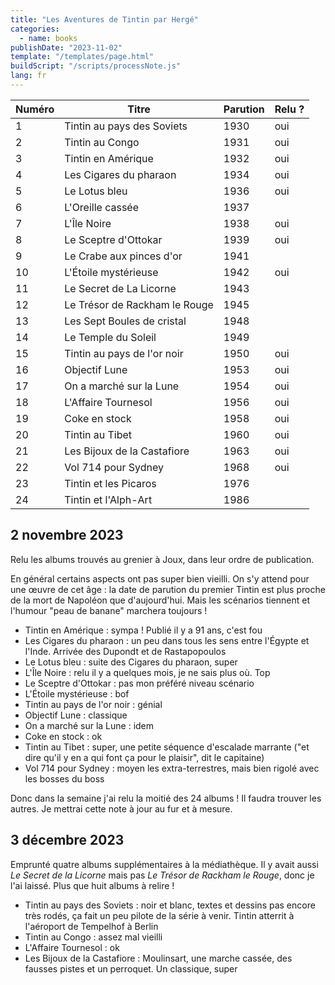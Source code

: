```yaml
---
title: "Les Aventures de Tintin par Hergé"
categories:
  - name: books
publishDate: "2023-11-02"
template: "/templates/page.html"
buildScript: "/scripts/processNote.js"
lang: fr
---
```


| Numéro | Titre                         | Parution | Relu ? |
| ------ | ----------------------------- | -------- | ------ |
| 1      | Tintin au pays des Soviets    | 1930     | oui    |
| 2      | Tintin au Congo               | 1931     | oui    |
| 3      | Tintin en Amérique            | 1932     | oui    |
| 4      | Les Cigares du pharaon        | 1934     | oui    |
| 5      | Le Lotus bleu                 | 1936     | oui    |
| 6      | L'Oreille cassée              | 1937     |        |
| 7      | L'Île Noire                   | 1938     | oui    |
| 8      | Le Sceptre d'Ottokar          | 1939     | oui    |
| 9      | Le Crabe aux pinces d'or      | 1941     |        |
| 10     | L'Étoile mystérieuse          | 1942     | oui    |
| 11     | Le Secret de La Licorne       | 1943     |        |
| 12     | Le Trésor de Rackham le Rouge | 1945     |        |
| 13     | Les Sept Boules de cristal    | 1948     |        |
| 14     | Le Temple du Soleil           | 1949     |        |
| 15     | Tintin au pays de l'or noir   | 1950     | oui    |
| 16     | Objectif Lune                 | 1953     | oui    |
| 17     | On a marché sur la Lune       | 1954     | oui    |
| 18     | L'Affaire Tournesol           | 1956     | oui    |
| 19     | Coke en stock                 | 1958     | oui    |
| 20     | Tintin au Tibet               | 1960     | oui    |
| 21     | Les Bijoux de la Castafiore   | 1963     | oui    |
| 22     | Vol 714 pour Sydney           | 1968     | oui    |
| 23     | Tintin et les Picaros         | 1976     |        |
| 24     | Tintin et l'Alph-Art          | 1986     |        |

## 2 novembre 2023

Relu les albums trouvés au grenier à Joux, dans leur ordre de publication.

En général certains aspects ont pas super bien vieilli. On s'y attend pour une œuvre de cet âge : la date de parution du premier Tintin est plus proche de la mort de Napoléon que d'aujourd'hui. Mais les scénarios tiennent et l'humour "peau de banane" marchera toujours !

- Tintin en Amérique : sympa ! Publié il y a 91 ans, c'est fou
- Les Cigares du pharaon : un peu dans tous les sens entre l'Égypte et l'Inde. Arrivée des Dupondt et de Rastapopoulos
- Le Lotus bleu : suite des Cigares du pharaon, super
- L'Île Noire : relu il y a quelques mois, je ne sais plus où. Top
- Le Sceptre d'Ottokar : pas mon préféré niveau scénario
- L'Étoile mystérieuse : bof
- Tintin au pays de l'or noir : génial
- Objectif Lune : classique
- On a marché sur la Lune : idem
- Coke en stock : ok
- Tintin au Tibet : super, une petite séquence d'escalade marrante ("et dire qu'il y en a qui font ça pour le plaisir", dit le capitaine)
- Vol 714 pour Sydney : moyen les extra-terrestres, mais bien rigolé avec les bosses du boss

Donc dans la semaine j'ai relu la moitié des 24 albums ! Il faudra trouver les autres. Je mettrai cette note à jour au fur et à mesure.

## 3 décembre 2023

Emprunté quatre albums supplémentaires à la médiathèque. Il y avait aussi _Le Secret de la Licorne_ mais pas _Le Trésor de Rackham le Rouge_, donc je l'ai laissé. Plus que huit albums à relire !

- Tintin au pays des Soviets : noir et blanc, textes et dessins pas encore très rodés, ça fait un peu pilote de la série à venir. Tintin atterrit à l'aéroport de Tempelhof à Berlin
- Tintin au Congo : assez mal vieilli
- L'Affaire Tournesol : ok
- Les Bijoux de la Castafiore : Moulinsart, une marche cassée, des fausses pistes et un perroquet. Un classique, super

